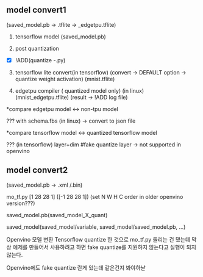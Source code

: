 ## model convert1
(saved_model.pb -> .tflite -> _edgetpu.tflite)

1. tensorflow model
(saved_model.pb)

2. post quantization
- [x] !ADD(quantize -.py)

3. tensorflow lite convert(in tensorflow)
(convert -> DEFAULT option -> quantize weight activation)
(mnist.tflite)

4. edgetpu compiler ( quantized model only) (in linux)
(mnist_edgetpu.tflite)
(result -> !ADD log file) 

*compare edgetpu model <-> non-tpu model 

??? with schema.fbs (in linux) -> convert to json file 

*compare tensorflow model <-> quantized tensorflow model 

??? (in tensorflow) layer+dim 
#fake quantize layer -> not supported in openvino 

## model convert2
(saved_model.pb -> .xml /.bin)

mo_tf.py [1 28 28 1] ([-1 28 28 1])
(set N W H C order in older openvino version???)

saved_model.pb(saved_model_X_quant)

saved_model(saved_model/variable, saved_model/saved_model.pb, ...)

Openvino 모델 변환
Tensorflow quantize 한 것으로 mo_tf.py 돌리는 건 됐는데
막상 예제를 만들어서 사용하려고 하면 fake quantize를 지원하지 않는다고
실행이 되지 않는다.

Openvino에도 fake quantize 란게 있는데 같은건지 봐야하낟





